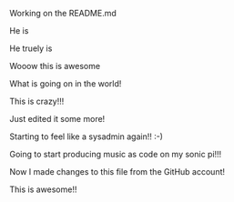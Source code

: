 Working on the README.md

He is

He truely is

Wooow this is awesome


What is going on in the world!



This is crazy!!!



Just edited it some more!

Starting to feel like a sysadmin again!! :-)





Going to start producing music as code on my sonic pi!!!

Now I made changes to this file from the GitHub account!

This is awesome!!


